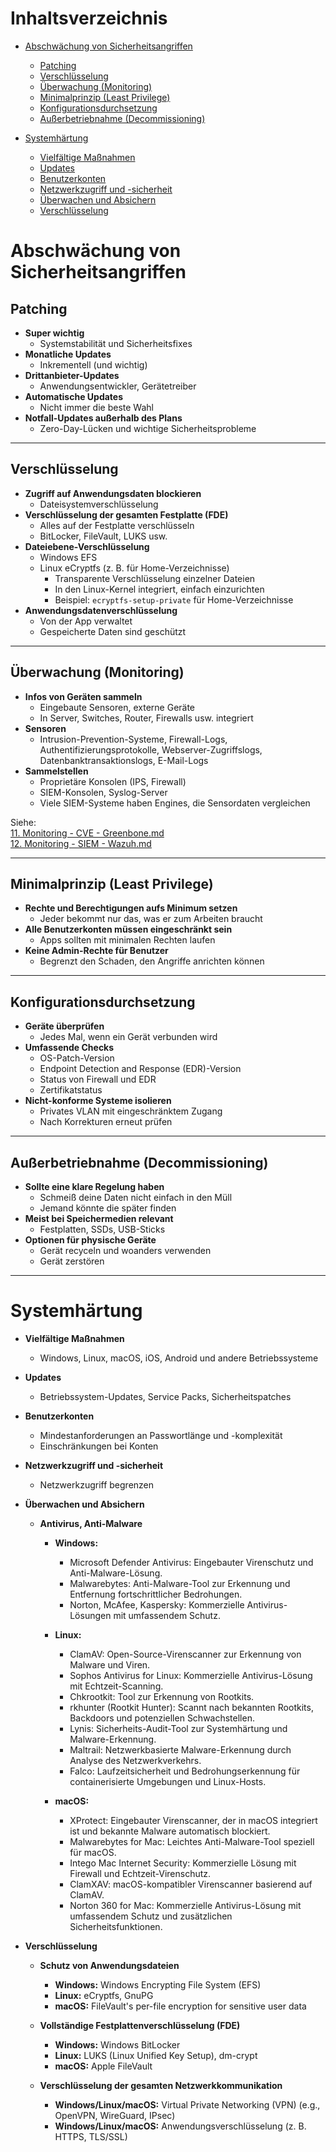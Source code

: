 # Inhaltsverzeichnis
- [Abschwächung von Sicherheitsangriffen](#abschwächung-von-sicherheitsangriffen)  
  - [Patching](#patching)  
  - [Verschlüsselung](#verschlüsselung)  
  - [Überwachung (Monitoring)](#überwachung-monitoring)  
  - [Minimalprinzip (Least Privilege)](#minimalprinzip-least-privilege)  
  - [Konfigurationsdurchsetzung](#konfigurationsdurchsetzung)  
  - [Außerbetriebnahme (Decommissioning)](#außerbetriebnahme-decommissioning)  

- [Systemhärtung](#systemhärtung)  
  - [Vielfältige Maßnahmen](#vielfältige-maßnahmen)  
  - [Updates](#updates)  
  - [Benutzerkonten](#benutzerkonten)  
  - [Netzwerkzugriff und -sicherheit](#netzwerkzugriff-und-sicherheit)  
  - [Überwachen und Absichern](#überwachen-und-absichern)  
  - [Verschlüsselung](#verschlüsselung-1)  


# Abschwächung von Sicherheitsangriffen

## **Patching**  
- **Super wichtig**  
  - Systemstabilität und Sicherheitsfixes  
- **Monatliche Updates**  
  - Inkrementell (und wichtig)  
- **Drittanbieter-Updates**  
  - Anwendungsentwickler, Gerätetreiber  
- **Automatische Updates**  
  - Nicht immer die beste Wahl  
- **Notfall-Updates außerhalb des Plans**  
  - Zero-Day-Lücken und wichtige Sicherheitsprobleme  

---

## **Verschlüsselung**  
- **Zugriff auf Anwendungsdaten blockieren**  
  - Dateisystemverschlüsselung  
- **Verschlüsselung der gesamten Festplatte (FDE)**  
  - Alles auf der Festplatte verschlüsseln  
  - BitLocker, FileVault, LUKS usw.  
- **Dateiebene-Verschlüsselung**  
  - Windows EFS  
  - Linux eCryptfs (z. B. für Home-Verzeichnisse)  
    - Transparente Verschlüsselung einzelner Dateien  
    - In den Linux-Kernel integriert, einfach einzurichten  
    - Beispiel: `ecryptfs-setup-private` für Home-Verzeichnisse  
- **Anwendungsdatenverschlüsselung**  
  - Von der App verwaltet  
  - Gespeicherte Daten sind geschützt  

---

## **Überwachung (Monitoring)**
- **Infos von Geräten sammeln**  
  - Eingebaute Sensoren, externe Geräte  
  - In Server, Switches, Router, Firewalls usw. integriert  
- **Sensoren**  
  - Intrusion-Prevention-Systeme, Firewall-Logs,  
    Authentifizierungsprotokolle, Webserver-Zugriffslogs,  
    Datenbanktransaktionslogs, E-Mail-Logs  
- **Sammelstellen**  
  - Proprietäre Konsolen (IPS, Firewall)  
  - SIEM-Konsolen, Syslog-Server  
  - Viele SIEM-Systeme haben Engines, die Sensordaten vergleichen  

Siehe:  
[11. Monitoring - CVE - Greenbone.md](https://github.com/luki4no/lab/blob/main/11.%20Monitoring%20-%20CVE%20-%20Greenbone.md)  
[12. Monitoring - SIEM - Wazuh.md](https://github.com/luki4no/lab/blob/main/12.%20Monitoring%20-%20SIEM%20-%20Wazuh.md)

---

## **Minimalprinzip (Least Privilege)**  
- **Rechte und Berechtigungen aufs Minimum setzen**  
  - Jeder bekommt nur das, was er zum Arbeiten braucht  
- **Alle Benutzerkonten müssen eingeschränkt sein**  
  - Apps sollten mit minimalen Rechten laufen  
- **Keine Admin-Rechte für Benutzer**  
  - Begrenzt den Schaden, den Angriffe anrichten können  

---

## **Konfigurationsdurchsetzung**  
- **Geräte überprüfen**  
  - Jedes Mal, wenn ein Gerät verbunden wird  
- **Umfassende Checks**  
  - OS-Patch-Version  
  - Endpoint Detection and Response (EDR)-Version  
  - Status von Firewall und EDR  
  - Zertifikatstatus  
- **Nicht-konforme Systeme isolieren**  
  - Privates VLAN mit eingeschränktem Zugang  
  - Nach Korrekturen erneut prüfen  

---

## **Außerbetriebnahme (Decommissioning)**  
- **Sollte eine klare Regelung haben**  
  - Schmeiß deine Daten nicht einfach in den Müll  
  - Jemand könnte die später finden  
- **Meist bei Speichermedien relevant**  
  - Festplatten, SSDs, USB-Sticks  
- **Optionen für physische Geräte**  
  - Gerät recyceln und woanders verwenden  
  - Gerät zerstören  

---

# **Systemhärtung**
- **Vielfältige Maßnahmen**  
  - Windows, Linux, macOS, iOS, Android und andere Betriebssysteme  

- **Updates**  
  - Betriebssystem-Updates, Service Packs, Sicherheitspatches  

- **Benutzerkonten**  
  - Mindestanforderungen an Passwortlänge und -komplexität  
  - Einschränkungen bei Konten  

- **Netzwerkzugriff und -sicherheit**  
  - Netzwerkzugriff begrenzen  

- **Überwachen und Absichern**  
  - **Antivirus, Anti-Malware**  
    - **Windows:**  
      - Microsoft Defender Antivirus: Eingebauter Virenschutz und Anti-Malware-Lösung.  
      - Malwarebytes: Anti-Malware-Tool zur Erkennung und Entfernung fortschrittlicher Bedrohungen.  
      - Norton, McAfee, Kaspersky: Kommerzielle Antivirus-Lösungen mit umfassendem Schutz.  

    - **Linux:**  
      - ClamAV: Open-Source-Virenscanner zur Erkennung von Malware und Viren.  
      - Sophos Antivirus for Linux: Kommerzielle Antivirus-Lösung mit Echtzeit-Scanning.  
      - Chkrootkit: Tool zur Erkennung von Rootkits.  
      - rkhunter (Rootkit Hunter): Scannt nach bekannten Rootkits, Backdoors und potenziellen Schwachstellen.  
      - Lynis: Sicherheits-Audit-Tool zur Systemhärtung und Malware-Erkennung.  
      - Maltrail: Netzwerkbasierte Malware-Erkennung durch Analyse des Netzwerkverkehrs.  
      - Falco: Laufzeitsicherheit und Bedrohungserkennung für containerisierte Umgebungen und Linux-Hosts.  

    - **macOS:**  
      - XProtect: Eingebauter Virenscanner, der in macOS integriert ist und bekannte Malware automatisch blockiert.  
      - Malwarebytes for Mac: Leichtes Anti-Malware-Tool speziell für macOS.  
      - Intego Mac Internet Security: Kommerzielle Lösung mit Firewall und Echtzeit-Virenschutz.  
      - ClamXAV: macOS-kompatibler Virenscanner basierend auf ClamAV.  
      - Norton 360 for Mac: Kommerzielle Antivirus-Lösung mit umfassendem Schutz und zusätzlichen Sicherheitsfunktionen.  

- **Verschlüsselung**  
  - **Schutz von Anwendungsdateien**  
    - **Windows:** Windows Encrypting File System (EFS)  
    - **Linux:** eCryptfs, GnuPG  
    - **macOS:** FileVault's per-file encryption for sensitive user data  

  - **Vollständige Festplattenverschlüsselung (FDE)**  
    - **Windows:** Windows BitLocker  
    - **Linux:** LUKS (Linux Unified Key Setup), dm-crypt  
    - **macOS:** Apple FileVault  

  - **Verschlüsselung der gesamten Netzwerkkommunikation**  
    - **Windows/Linux/macOS:** Virtual Private Networking (VPN) (e.g., OpenVPN, WireGuard, IPsec)  
    - **Windows/Linux/macOS:** Anwendungsverschlüsselung (z. B. HTTPS, TLS/SSL)  
